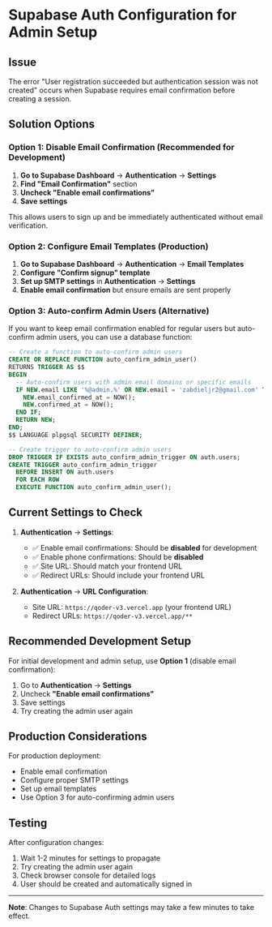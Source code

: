 # Supabase Auth Configuration for Admin Setup

## Issue
The error "User registration succeeded but authentication session was not created" occurs when Supabase requires email confirmation before creating a session.

## Solution Options

### Option 1: Disable Email Confirmation (Recommended for Development)

1. **Go to Supabase Dashboard** → **Authentication** → **Settings**
2. **Find "Email Confirmation"** section
3. **Uncheck "Enable email confirmations"**
4. **Save settings**

This allows users to sign up and be immediately authenticated without email verification.

### Option 2: Configure Email Templates (Production)

1. **Go to Supabase Dashboard** → **Authentication** → **Email Templates**
2. **Configure "Confirm signup" template**
3. **Set up SMTP settings** in **Authentication** → **Settings**
4. **Enable email confirmation** but ensure emails are sent properly

### Option 3: Auto-confirm Admin Users (Alternative)

If you want to keep email confirmation enabled for regular users but auto-confirm admin users, you can use a database function:

```sql
-- Create a function to auto-confirm admin users
CREATE OR REPLACE FUNCTION auto_confirm_admin_user()
RETURNS TRIGGER AS $$
BEGIN
  -- Auto-confirm users with admin email domains or specific emails
  IF NEW.email LIKE '%@admin.%' OR NEW.email = 'zabdieljr2@gmail.com' THEN
    NEW.email_confirmed_at = NOW();
    NEW.confirmed_at = NOW();
  END IF;
  RETURN NEW;
END;
$$ LANGUAGE plpgsql SECURITY DEFINER;

-- Create trigger to auto-confirm admin users
DROP TRIGGER IF EXISTS auto_confirm_admin_trigger ON auth.users;
CREATE TRIGGER auto_confirm_admin_trigger
  BEFORE INSERT ON auth.users
  FOR EACH ROW
  EXECUTE FUNCTION auto_confirm_admin_user();
```

## Current Settings to Check

1. **Authentication** → **Settings**:
   - ✅ Enable email confirmations: Should be **disabled** for development
   - ✅ Enable phone confirmations: Should be **disabled** 
   - ✅ Site URL: Should match your frontend URL
   - ✅ Redirect URLs: Should include your frontend URL

2. **Authentication** → **URL Configuration**:
   - Site URL: `https://qoder-v3.vercel.app` (your frontend URL)
   - Redirect URLs: `https://qoder-v3.vercel.app/**`

## Recommended Development Setup

For initial development and admin setup, use **Option 1** (disable email confirmation):

1. Go to **Authentication** → **Settings**
2. Uncheck **"Enable email confirmations"**  
3. Save settings
4. Try creating the admin user again

## Production Considerations

For production deployment:
- Enable email confirmation
- Configure proper SMTP settings
- Set up email templates
- Use Option 3 for auto-confirming admin users

## Testing

After configuration changes:
1. Wait 1-2 minutes for settings to propagate
2. Try creating the admin user again
3. Check browser console for detailed logs
4. User should be created and automatically signed in

---

**Note**: Changes to Supabase Auth settings may take a few minutes to take effect.
